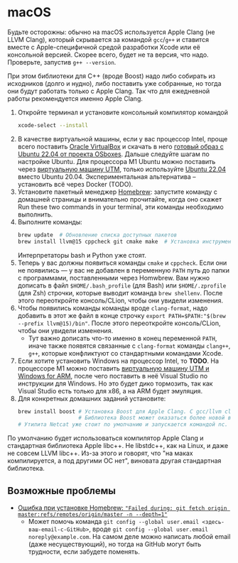 # macOS
Будьте осторожны: обычно на macOS используется Apple Clang (не LLVM Clang), который скрывается за командой `gcc`/`g++` и ставится вместе с Apple-специфичной средой разработки Xcode
или её консольной версией.
Скорее всего, будет не та версия, что надо. Проверьте, запустив `g++ --version`.

При этом библиотеки для C++ (вроде Boost) надо либо собирать из исходников (долго и нудно), либо поставить уже собранные, но тогда они будут работать только с Apple Clang.
Так что для ежедневной работы рекомендуется именно Apple Clang.

1. Откройте терминал и установите консольный компилятор командой
   ```bash
   xcode-select --install
   ```
2. В качестве виртуальной машины, если у вас процессор Intel, проще всего поставить [Oracle VirtualBox](https://www.virtualbox.org/) и скачать в него [готовый образ с Ubuntu 22.04 от проекта OSboxes](https://www.osboxes.org/ubuntu/). Дальше следуйте шагам по настройке Ubuntu.
   Для процессора M1 Ubuntu можно поставить через [виртуальную машину UTM](https://mac.getutm.app/gallery/ubuntu-20-04), только используйте [Ubuntu 22.04](https://mirror.yandex.ru/ubuntu-cdimage/releases/22.04.3/release/ubuntu-22.04.3-live-server-arm64.iso) вместо Ubuntu 20.04.
   Экспериментальная альтернатива – установить всё через Docker (TODO).
3. Установите пакетный менеджер [Homebrew](https://brew.sh/): запустите команду с домашней страницы и внимательно прочитайте, когда оно скажет Run these two commands in your terminal, эти команды необходимо выполнить. 
4. Выполните команды:
   ```bash
   brew update  # Обновление списка доступных пакетов
   brew install llvm@15 cppcheck git cmake make  # Установка инструментов LLVM, cppcheck не той версии, git, cmake, make
   ```
   Интерпретаторы bash и Python уже стоят.
5. Теперь у вас должны появиться команды `cmake` и `cppcheck`.
   Если они не появились — у вас не добавлен в переменную `PATH` путь до папки с программами, поставленными через Homwbrew.
   Вам нужно дописать в файл `$HOME/.bash_profile` (для Bash) или `$HOME/.zprofile` (для Zsh) строчки, которые выводит команда `brew shellenv`.
   После этого переоткройте консоль/CLion, чтобы они увидели изменения.
6. Чтобы появились команды команды вроде `clang-format`,
   надо добавить в этот же файл в конце строчку `export PATH=$PATH:"$(brew --prefix llvm@15)/bin"`.
   После этого переоткройте консоль/CLion, чтобы они увидели изменения. 
   * Тут важно дописать что-то именно в конец переменной `PATH`, иначе также появятся связанные с `clang-format` команды `clang++`, `g++`, которые конфликтуют со стандартными командами Xcode.
7. Если хотите установить Windows на процессор Intel, то **TODO**.
   На процессоре M1 можно поставить [виртуальную машину UTM и Windows for ARM](https://mac.getutm.app/gallery/windows-10), после чего поставить в неё Visual Studio по инструкции для Windows.
   Но это будет дико тормозить, так как Visual Studio есть только для x86, а на ARM будет эмуляция.
8. Для конкретных домашних заданий установите:
   ```bash
   brew install boost # Установка Boost для Apple Clang. С gcc/llvm clang из Homebrew будет странно не компилироваться и/или странно падать!
                      # Библиотека Boost может оказаться более новой версии, чем требуется.
   # Утилита Netcat уже стоит по умолчанию и запускается командой nc.
   ```

По умолчанию будет использоваться компилятор Apple Clang и стандартная библиотека Apple libc++.
Не libstdc++, как на Linux, и даже не совсем LLVM libc++.
Из-за этого и говорят, что "на маках компилируется, а под другими ОС нет", виновата другая стандартная библиотека.

## Возможные проблемы
* [Ошибка при установке Homebrew: `"Failed during: git fetch origin master:refs/remotes/origin/master -n --depth=1"`](https://stackoverflow.com/questions/39836190/homebrew-install-failed-during-git-fetch-origin-masterrefs-remotes-origin-mas)
    * Может помочь команда `git config --global user.email <здесь-ваш-email-с-GitHub>`, вроде `git config --global user.email noreply@example.com`.
      На самом деле можно написать любой email (даже несуществующий), но тогда на GitHub могут быть трудности, если забудете поменять.
